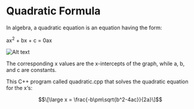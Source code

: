 # Quadratic Formula
In algebra, a quadratic equation is an equation having the form:

ax<sup>2</sup> + bx + c = 0ax 

![Alt text](https://content.codecademy.com/courses/learn-cpp/variables/graph.gif)

The corresponding x values are the x-intercepts of the graph, while a, b, and c are constants.

This C++ program called quadratic.cpp that solves the quadratic equation for the x‘s:

```math
\[\large x = \frac{-b\pm\sqrt{b^2-4ac}}{2a}\]
```


